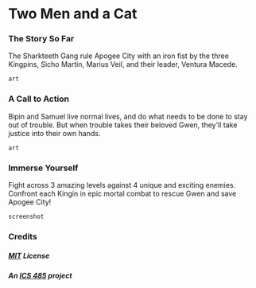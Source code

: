 # Two Men and a Cat
### The Story So Far
The Sharkteeth Gang rule Apogee City with an iron fist by the three Kingpins, Sicho Martin, Marius Veil, and their leader, Ventura Macede.
```
art
```
### A Call to Action
Bipin and Samuel live normal lives, and do what needs to be done to stay out of trouble. But when trouble takes their beloved Gwen, they'll take justice into their own hands.
```
art
```
### Immerse Yourself
Fight across 3 amazing levels against 4 unique and exciting enemies. Confront each Kingin in epic mortal combat to rescue Gwen and save Apogee City!
```
screenshot
```
### Credits
##### [MIT](https://opensource.org/licenses/MIT) License
##### An [ICS 485](http://www.catalog.hawaii.edu/courses/departments/ics.htm) project
